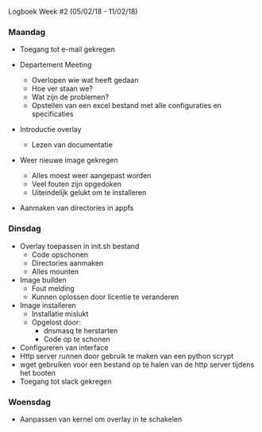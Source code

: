  Logboek Week #2 (05/02/18 - 11/02/18)
### Maandag
* Toegang tot e-mail gekregen
*  Departement Meeting
   * Overlopen wie wat heeft gedaan
   * Hoe ver staan we?
   * Wat zijn de problemen?
   * Opstellen van een excel bestand met alle configuraties en specificaties
* Introductie overlay
  * Lezen van documentatie
* Weer nieuwe image gekregen
   * Alles moest weer aangepast worden
   * Veel fouten zijn opgedoken
   * Uiteindelijk gelukt om te installeren
  
* Aanmaken van directories in appfs

### Dinsdag
* Overlay toepassen in init.sh bestand
   * Code opschonen
   * Directories aanmaken
   * Alles mounten
* Image builden
  * Fout melding
  * Kunnen oplossen door licentie te veranderen
* Image installeren
   * Installatie mislukt
   * Opgelost door: 
      * dnsmasq te herstarten
      * Code op te schonen
* Configureren van interface
* Http server runnen door gebruik te maken van een python scrypt 
* wget gebruiken voor een bestand op te halen van de http server tijdens het booten
* Toegang tot slack gekregen

### Woensdag
* Aanpassen van kernel om overlay in te schakelen


  
